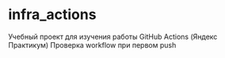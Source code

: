 # infra_actions
Учебный проект для изучения работы GitHub Actions (Яндекс Практикум)
Проверка workflow при первом push
